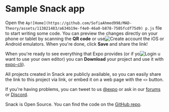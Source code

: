# Sample Snack app

Open the `Ap![Home](https://github.com/SofiaAhmed998/MAD-Theory/assets/113821483/a634b19e-f4e0-46a0-b878-7505fcdf75d9)
p.js` file to start writing some code. You can preview the changes directly on your phone or tablet by scanning the **QR code** or use![Create account](https://github.com/SofiaAhmed998/MAD-Theory/assets/113821483/b6a5af7e-424b-4651-8d42-aee30c325512)
 the iOS or Android emulators. When you're done, click **Save** and share the link!

When you're ready to see everything that Expo provides (or if yo![Login](https://github.com/SofiaAhmed998/MAD-Theory/assets/113821483/ca390d98-b60e-445d-8b0a-576f91e80e7a)
u want to use your own editor) you can **Download** your project and use it with [expo-cli](https://docs.expo.dev/get-started/installation/#expo-cli)).

All projects created in Snack are publicly available, so you can easily share the link to this project via link, or embed it on a web page with the `<>` button.

If you're having problems, you can tweet to us [@expo](https://twitter.com/expo) or ask in our [forums](https://forums.expo.dev/c/expo-dev-tools/61) or [Discord](https://chat.expo.dev/).

Snack is Open Source. You can find the code on the [GitHub repo](https://github.com/expo/snack).
